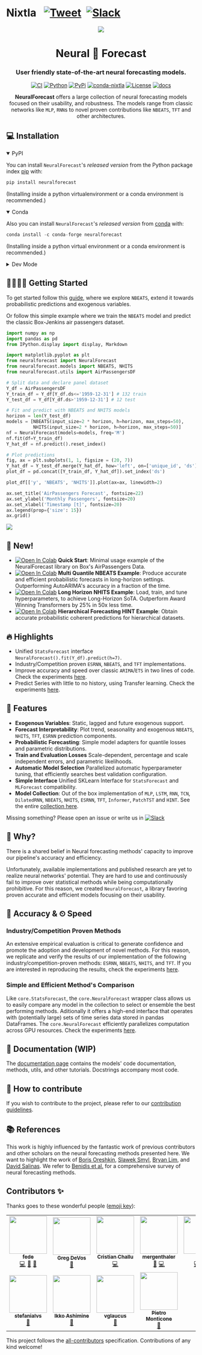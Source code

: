 # Nixtla &nbsp; [![Tweet](https://img.shields.io/twitter/url/http/shields.io.svg?style=social)](https://twitter.com/intent/tweet?text=Statistical%20Forecasting%20Algorithms%20by%20Nixtla%20&url=https://github.com/Nixtla/neuralforecast&via=nixtlainc&hashtags=StatisticalModels,TimeSeries,Forecasting) &nbsp;[![Slack](https://img.shields.io/badge/Slack-4A154B?&logo=slack&logoColor=white)](https://join.slack.com/t/nixtlacommunity/shared_invite/zt-1pmhan9j5-F54XR20edHk0UtYAPcW4KQ)

<div align="center">
<img src="https://raw.githubusercontent.com/Nixtla/neuralforecast/fix/readme2/nbs/imgs_indx/logo_new.png">
<h1 align="center">Neural 🧠 Forecast</h1>
<h3 align="center">User friendly state-of-the-art neural forecasting models.</h3>

[![CI](https://github.com/Nixtla/neuralforecast/actions/workflows/ci.yaml/badge.svg?branch=main)](https://github.com/Nixtla/neuralforecast/actions/workflows/ci.yaml)
[![Python](https://img.shields.io/pypi/pyversions/neuralforecast)](https://pypi.org/project/neuralforecast/)
[![PyPi](https://img.shields.io/pypi/v/neuralforecast?color=blue)](https://pypi.org/project/neuralforecast/)
[![conda-nixtla](https://img.shields.io/conda/vn/conda-forge/neuralforecast?color=seagreen&label=conda)](https://anaconda.org/conda-forge/neuralforecast)
[![License](https://img.shields.io/badge/License-Apache_2.0-blue.svg)](https://github.com/Nixtla/neuralforecast/blob/main/LICENSE)
[![docs](https://img.shields.io/website-up-down-green-red/http/nixtla.github.io/neuralforecast.svg?label=docs)](https://nixtla.github.io/neuralforecast/)  
    
**NeuralForecast** offers a large collection of neural forecasting models focused on their usability, and robustness. The models range from classic networks like `MLP`, `RNN`s to novel proven contributions like `NBEATS`, `TFT` and other architectures.
</div>

## 💻 Installation
<details open>
<summary>PyPI</summary>

You can install `NeuralForecast`'s *released version* from the Python package index [pip](https://pypi.org/project/neuralforecast/) with:

```python
pip install neuralforecast
```

(Installing inside a python virtualenvironment or a conda environment is recommended.)
</details>

<details open>
<summary>Conda</summary>
  
Also you can install `NeuralForecast`'s *released version* from [conda](https://anaconda.org/conda-forge/neuralforecast) with:

```python
conda install -c conda-forge neuralforecast
```

(Installing inside a python virtual environment or a conda environment is recommended.)
</details>

<details>
<summary>Dev Mode</summary>
If you want to make some modifications to the code and see the effects in real time (without reinstalling), follow the steps below:

```bash
git clone https://github.com/Nixtla/neuralforecast.git
cd neuralforecast
pip install -e .
```
</details>

## 🏃🏻‍♀️🏃 Getting Started
To get started follow this [guide](https://colab.research.google.com/github/Nixtla/neuralforecast/blob/main/nbs/examples/Getting_Started.ipynb), where we explore `NBEATS`, extend it towards probabilistic predictions and exogenous variables.

Or follow this simple example where we train the `NBEATS` model and predict the classic Box-Jenkins air passengers dataset.
```python
import numpy as np
import pandas as pd
from IPython.display import display, Markdown

import matplotlib.pyplot as plt
from neuralforecast import NeuralForecast
from neuralforecast.models import NBEATS, NHITS
from neuralforecast.utils import AirPassengersDF

# Split data and declare panel dataset
Y_df = AirPassengersDF
Y_train_df = Y_df[Y_df.ds<='1959-12-31'] # 132 train
Y_test_df = Y_df[Y_df.ds>'1959-12-31'] # 12 test

# Fit and predict with NBEATS and NHITS models
horizon = len(Y_test_df)
models = [NBEATS(input_size=2 * horizon, h=horizon, max_steps=50),
          NHITS(input_size=2 * horizon, h=horizon, max_steps=50)]
nf = NeuralForecast(models=models, freq='M')
nf.fit(df=Y_train_df)
Y_hat_df = nf.predict().reset_index()

# Plot predictions
fig, ax = plt.subplots(1, 1, figsize = (20, 7))
Y_hat_df = Y_test_df.merge(Y_hat_df, how='left', on=['unique_id', 'ds'])
plot_df = pd.concat([Y_train_df, Y_hat_df]).set_index('ds')

plot_df[['y', 'NBEATS', 'NHITS']].plot(ax=ax, linewidth=2)

ax.set_title('AirPassengers Forecast', fontsize=22)
ax.set_ylabel('Monthly Passengers', fontsize=20)
ax.set_xlabel('Timestamp [t]', fontsize=20)
ax.legend(prop={'size': 15})
ax.grid()
```
<img src="https://raw.githubusercontent.com/Nixtla/neuralforecast/main/nbs/imgs_indx/nbeats_example.png">

## 🎉 New!
* [![Open In Colab](https://colab.research.google.com/assets/colab-badge.svg)](https://colab.research.google.com/github/Nixtla/neuralforecast/blob/main/nbs/examples/Getting_Started.ipynb) **Quick Start**: Minimal usage example of the NeuralForecast library on Box's AirPassengers Data.
* [![Open In Colab](https://colab.research.google.com/assets/colab-badge.svg)](https://colab.research.google.com/github/Nixtla/neuralforecast/blob/main/nbs/examples/UncertaintyIntervals.ipynb) **Multi Quantile NBEATS Example**: Produce accurate and efficient probabilistic forecasts in long-horizon settings. Outperforming AutoARIMA's accuracy in a fraction of the time.
* [![Open In Colab](https://colab.research.google.com/assets/colab-badge.svg)](https://colab.research.google.com/github/Nixtla/neuralforecast/blob/main/nbs/examples/LongHorizon_with_NHITS.ipynb) **Long Horizon NHITS Example**:  Load, train, and tune hyperparameters, to achieve Long-Horizon SoTA. Outperform Award Winning Transformers by 25% in 50x less time.
* [![Open In Colab](https://colab.research.google.com/assets/colab-badge.svg)](https://colab.research.google.com/github/Nixtla/neuralforecast/blob/main/nbs/examples/HierarchicalNetworks.ipynb) **Hierarchical Forecasting HINT Example**:  Obtain accurate probabilistic coherent predictions for hierarchical datasets.

## 🔥  Highlights

* Unified `StatsForecast` interface `NeuralForecast().fit(Y_df).predict(h=7)`.
* Industry/Competition proven `ESRNN`, `NBEATS`, and `TFT` implementations.
* Improve accuracy and speed over classic `ARIMA`/`ETS` in two lines of code. Check the experiments [here](xXmissingXx).
* Predict Series with little to no history, using Transfer learning. Check the experiments [here](https://github.com/Nixtla/transfer-learning-time-series).

## 🎊 Features 

* **Exogenous Variables**: Static, lagged and future exogenous support.
* **Forecast Interpretability**: Plot trend, seasonality and exogenous `NBEATS`, `NHITS`, `TFT`, `ESRNN` prediction components.
* **Probabilistic Forecasting**: Simple model adapters for quantile losses and parametric distributions.
* **Train and Evaluation Losses** Scale-dependent, percentage and scale independent errors, and parametric likelihoods.
* **Automatic Model Selection** Parallelized automatic hyperparameter tuning, that efficiently searches best validation configuration.
* **Simple Interface** Unified SKLearn Interface for `StatsForecast` and `MLForecast` compatibility.
* **Model Collection**: Out of the box implementation of `MLP`, `LSTM`, `RNN`, `TCN`, `DilatedRNN`, `NBEATS`, `NHITS`, `ESRNN`, `TFT`, `Informer`, `PatchTST` and `HINT`. See the entire [collection here](https://nixtla.github.io/neuralforecast/models.html).

Missing something? Please open an issue or write us in [![Slack](https://img.shields.io/badge/Slack-4A154B?&logo=slack&logoColor=white)](https://join.slack.com/t/nixtlaworkspace/shared_invite/zt-135dssye9-fWTzMpv2WBthq8NK0Yvu6A)

## 📖 Why? 

There is a shared belief in Neural forecasting methods' capacity to improve our pipeline's accuracy and efficiency.

Unfortunately, available implementations and published research are yet to realize neural networks' potential. They are hard to use and continuously fail to improve over statistical methods while being computationally prohibitive. For this reason, we created `NeuralForecast`, a library favoring proven accurate and efficient models focusing on their usability.

## 🔬 Accuracy & ⏲ Speed 

### Industry/Competition Proven Methods
An extensive empirical evaluation is critical to generate confidence and promote the adoption and development of novel methods. For this reason, we replicate and verify the results of our implementation of the following industry/competition-proven methods: `ESRNN`, `NBEATS`, `NHITS`, and `TFT`. If you are interested in reproducing the results, check the experiments [here](https://github.com/Nixtla/neuralforecast/blob/main/nbs/experiments/).

### Simple and Efficient Method's Comparison
Like `core.StatsForecast`, the `core.NeuralForecast` wrapper class allows us to easily compare any model in the collection to select or ensemble the best performing methods. Aditionally it offers a high-end interface that operates with (potentially large) sets of time series data stored in pandas DataFrames. The `core.NeuralForecast` efficiently parallelizes computation across GPU resources. Check the experiments [here](https://github.com/Nixtla/neuralforecast/blob/main/nbs/examples/Getting_Started_complete.ipynb).

## 📖 Documentation (WIP)
The [documentation page](https://nixtla.github.io/neuralforecast/) contains the models' code documentation, methods, utils, and other tutorials. Docstrings accompany most code.

## 🔨 How to contribute
If you wish to contribute to the project, please refer to our [contribution guidelines](https://github.com/Nixtla/neuralforecast/blob/main/CONTRIBUTING.md).

## 📚 References
This work is highly influenced by the fantastic work of previous contributors and other scholars on the neural forecasting methods presented here. We want to highlight the work of [Boris Oreshkin](https://arxiv.org/abs/1905.10437), [Slawek Smyl](https://www.sciencedirect.com/science/article/pii/S0169207019301153), [Bryan Lim](https://www.sciencedirect.com/science/article/pii/S0169207021000637), and [David Salinas](https://arxiv.org/abs/1704.04110). We refer to [Benidis et al.](https://arxiv.org/abs/2004.10240) for a comprehensive survey of neural forecasting methods.

## Contributors ✨

Thanks goes to these wonderful people ([emoji key](https://allcontributors.org/docs/en/emoji-key)):

<!-- ALL-CONTRIBUTORS-LIST:START - Do not remove or modify this section -->
<!-- prettier-ignore-start -->
<!-- markdownlint-disable -->
<table>
  <tr>
    <td align="center"><a href="https://github.com/FedericoGarza"><img src="https://avatars.githubusercontent.com/u/10517170?v=4?s=100" width="100px;" alt=""/><br /><sub><b>fede</b></sub></a><br /><a href="https://github.com/Nixtla/neuralforecast/commits?author=FedericoGarza" title="Code">💻</a> <a href="https://github.com/Nixtla/neuralforecast/issues?q=author%3AFedericoGarza" title="Bug reports">🐛</a> <a href="https://github.com/Nixtla/neuralforecast/commits?author=FedericoGarza" title="Documentation">📖</a></td>
    <td align="center"><a href="https://github.com/gdevos010"><img src="https://avatars.githubusercontent.com/u/15316026?v=4?s=100" width="100px;" alt=""/><br /><sub><b>Greg DeVos</b></sub></a><br /><a href="#ideas-gdevos010" title="Ideas, Planning, & Feedback">🤔</a></td>
    <td align="center"><a href="https://github.com/cchallu"><img src="https://avatars.githubusercontent.com/u/31133398?v=4?s=100" width="100px;" alt=""/><br /><sub><b>Cristian Challu</b></sub></a><br /><a href="https://github.com/Nixtla/neuralforecast/commits?author=cchallu" title="Code">💻</a></td>
    <td align="center"><a href="https://github.com/mergenthaler"><img src="https://avatars.githubusercontent.com/u/4086186?v=4?s=100" width="100px;" alt=""/><br /><sub><b>mergenthaler</b></sub></a><br /><a href="https://github.com/Nixtla/neuralforecast/commits?author=mergenthaler" title="Documentation">📖</a> <a href="https://github.com/Nixtla/neuralforecast/commits?author=mergenthaler" title="Code">💻</a></td>
    <td align="center"><a href="https://github.com/kdgutier"><img src="https://avatars.githubusercontent.com/u/19935241?v=4?s=100" width="100px;" alt=""/><br /><sub><b>Kin</b></sub></a><br /><a href="https://github.com/Nixtla/neuralforecast/commits?author=kdgutier" title="Code">💻</a> <a href="https://github.com/Nixtla/neuralforecast/issues?q=author%3Akdgutier" title="Bug reports">🐛</a> <a href="#data-kdgutier" title="Data">🔣</a></td>
    <td align="center"><a href="https://github.com/jmoralez"><img src="https://avatars.githubusercontent.com/u/8473587?v=4?s=100" width="100px;" alt=""/><br /><sub><b>José Morales</b></sub></a><br /><a href="https://github.com/Nixtla/neuralforecast/commits?author=jmoralez" title="Code">💻</a></td>
    <td align="center"><a href="https://github.com/alejandroxag"><img src="https://avatars.githubusercontent.com/u/64334543?v=4?s=100" width="100px;" alt=""/><br /><sub><b>Alejandro</b></sub></a><br /><a href="https://github.com/Nixtla/neuralforecast/commits?author=alejandroxag" title="Code">💻</a></td>
  </tr>
  <tr>
    <td align="center"><a href="http://lavattiata.com"><img src="https://avatars.githubusercontent.com/u/48966177?v=4?s=100" width="100px;" alt=""/><br /><sub><b>stefanialvs</b></sub></a><br /><a href="#design-stefanialvs" title="Design">🎨</a></td>
    <td align="center"><a href="https://bandism.net/"><img src="https://avatars.githubusercontent.com/u/22633385?v=4?s=100" width="100px;" alt=""/><br /><sub><b>Ikko Ashimine</b></sub></a><br /><a href="https://github.com/Nixtla/neuralforecast/issues?q=author%3Aeltociear" title="Bug reports">🐛</a></td>
    <td align="center"><a href="https://github.com/vglaucus"><img src="https://avatars.githubusercontent.com/u/75549033?v=4?s=100" width="100px;" alt=""/><br /><sub><b>vglaucus</b></sub></a><br /><a href="https://github.com/Nixtla/neuralforecast/issues?q=author%3Avglaucus" title="Bug reports">🐛</a></td>
    <td align="center"><a href="https://github.com/pitmonticone"><img src="https://avatars.githubusercontent.com/u/38562595?v=4?s=100" width="100px;" alt=""/><br /><sub><b>Pietro Monticone</b></sub></a><br /><a href="https://github.com/Nixtla/neuralforecast/issues?q=author%3Apitmonticone" title="Bug reports">🐛</a></td>
  </tr>
</table>

<!-- markdownlint-restore -->
<!-- prettier-ignore-end -->

<!-- ALL-CONTRIBUTORS-LIST:END -->

This project follows the [all-contributors](https://github.com/all-contributors/all-contributors) specification. Contributions of any kind welcome!
